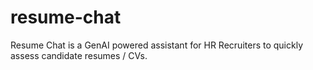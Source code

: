 # resume-chat
Resume Chat is a GenAI powered assistant for HR Recruiters to quickly assess candidate resumes / CVs.

